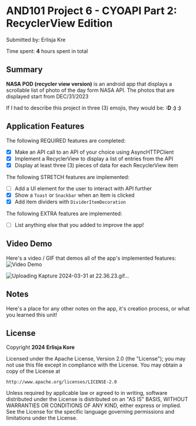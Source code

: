 <!-- (This is a comment) INSTRUCTIONS: Go through this page and fill out any **bolded** entries with their correct values.-->

# AND101 Project 6 - CYOAPI Part 2: RecyclerView Edition

Submitted by: Erlisja Kre

Time spent: **4** hours spent in total

## Summary

**NASA POD (recycler view version)** is an android app that displays a scrollable list of photo of the day form NASA API. The photos that are displayed start from DEC/31/2023

If I had to describe this project in three (3) emojis, they would be: **:D :) :)**

## Application Features

<!-- (This is a comment) Please be sure to change the [ ] to [x] for any features you completed.  If a feature is not checked [x], you might miss the points for that item! -->

The following REQUIRED features are completed:

- [x] Make an API call to an API of your choice using AsyncHTTPClient
- [x] Implement a RecyclerView to display a list of entries from the API
- [x] Display at least three (3) pieces of data for each RecyclerView item

The following STRETCH features are implemented:

- [ ] Add a UI element for the user to interact with API further
- [x] Show a `Toast` or `Snackbar` when an item is clicked
- [x] Add item dividers with `DividerItemDecoration`

The following EXTRA features are implemented:

- [ ] List anything else that you added to improve the app!

## Video Demo

Here's a video / GIF that demos all of the app's implemented features:
<img src='http://i.imgur.com/link/to/your/gif/file.gif' title='Video Demo' width='' alt='Video Demo' />


![Uploading Kapture 2024-03-31 at 22.36.23.gif…]()


## Notes

Here's a place for any other notes on the app, it's creation process, or what you learned this unit!

## License

Copyright **2024** **Erlisja Kore**

Licensed under the Apache License, Version 2.0 (the "License");
you may not use this file except in compliance with the License.
You may obtain a copy of the License at

    http://www.apache.org/licenses/LICENSE-2.0

Unless required by applicable law or agreed to in writing, software
distributed under the License is distributed on an "AS IS" BASIS,
WITHOUT WARRANTIES OR CONDITIONS OF ANY KIND, either express or implied.
See the License for the specific language governing permissions and
limitations under the License.
